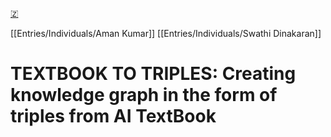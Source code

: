 [🇿](zotero://select/library/items/MVFJ5Z2R)

[[Entries/Individuals/Aman Kumar]] [[Entries/Individuals/Swathi Dinakaran]] 
# TEXTBOOK TO TRIPLES: Creating knowledge graph in the form of triples from AI TextBook


